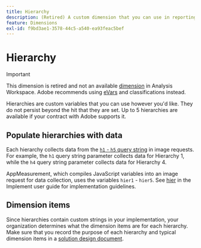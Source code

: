 ```yaml
---
title: Hierarchy
description: (Retired) A custom dimension that you can use in reporting.
feature: Dimensions
exl-id: f9bd3ae1-3578-44c5-a540-ea93feac5bef
---
```

# Hierarchy

>[!IMPORTANT]
>
>This dimension is retired and not an available [dimension](overview.md) in Analysis Workspace. Adobe recommends using [eVars](evar.md) and classifications instead.

Hierarchies are custom variables that you can use however you'd like. They do not persist beyond the hit that they are set. Up to 5 hierarchies are available if your contract with Adobe supports it.

## Populate hierarchies with data

Each hierarchy collects data from the [`h1` - `h5` query string](/help/implement/validate/query-parameters.md) in image requests. For example, the `h1` query string parameter collects data for Hierarchy 1, while the `h4` query string parameter collects data for Hierarchy 4.

AppMeasurement, which compiles JavaScript variables into an image request for data collection, uses the variables `hier1` - `hier5`. See [hier](/help/implement/vars/page-vars/hier.md) in the Implement user guide for implementation guidelines.

## Dimension items

Since hierarchies contain custom strings in your implementation, your organization determines what the dimension items are for each hierarchy. Make sure that you record the purpose of each hierarchy and typical dimension items in a [solution design document](/help/implement/prepare/solution-design.md).

